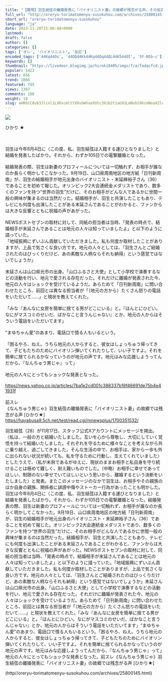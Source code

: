 ```yaml
---
title: "【驚愕】羽生結弦の離婚発表に「バイオリニスト妻」の故郷が残念がる声。その反応は？ "
full_url: "http://oreryu-torimatomenyu-susokuhou.com/archives/25800145.html"
short_url: "oreryu-torimatomenyu-susokuhou"
language: "ja"
date: 2023-11-20T15:00:48+0900
lastmod: 
draft: false
author: []
categories: []
tags: ['オレ', 'バイオリニスト', '反応']
encoded_tags: ['44Kq44Os', '44OQ44Kk44Kq44Oq44OL44K544OI', '5Y-N5b-c']
keywords: []
thumbnail: "https://livedoor.blogimg.jp/hiroki0405/imgs/f/a/fadacfcd.jpg"
popular: 1422
latest: 656
trend: 1066
featured: 785
views: 1307
comments: 108
weight: 18
slug: aHR0cC8vb3Jlcnl1LXRvcmltYXRvbWVueXUtc3Vzb2t1aG91LmNvbS9hcmNoaXZlcy8yNTgwMDE0NS5odG1s
---
```


![](https://livedoor.blogimg.jp/hiroki0405/imgs/f/a/fadacfcd.jpg)

<div><p>ひかり ★ </p><br> <br> 羽生は今年8月4日に〈この度、私、羽生結弦は入籍する運びとなりました〉と結婚を発表したばかり。それから、わずか105日での電撃離婚となった。 <br> <br> 結婚発表の際、羽生は新妻のプロフィールについては一切触れず、お相手が誰なのか長らく明かしてこなかった。9月19日、山口県周南地区の地方紙「日刊新周南」が、羽生の結婚相手が地元出身のバイオリニスト・末延麻裕子さん（36）であることを初めて報じた。オリンピック2大会連続金メダリストであり、数多くのファンを持つ“世界の羽生”だけに、そのお相手がどんな人であるかに世間一般の興味が集まるのは当然だった。結婚相手が、羽生と共演したこともあり、テレビにも何度も出演したことがある末延さんであることがわかると、ファンからは大きな反響とともに祝福の声があがった。 <br> <br> NEWSポストセブンの取材に対して、同紙の担当者は当時、「発表の時点で、結婚相手が末延さんであることは地元の人々は知っていましたよ」と以下のように語っていた。 <br> 「地域振興にずいぶん貢献していただきました。私も何度か取材したことがありますが、上品で気さくな良い方です。地元の人々としては、『羽生さんとご結婚されたのはびっくりだけど、あの素敵な人柄ならそれも納得』という感覚ではないでしょうか」 <br> <br> 末延さんは山口県光市の出身。「山口ふるさと大使」として小学校で演奏するなどの活動を行い、地元で愛される存在だった。それだけに離婚が発表された今、地元の人々はショックを受けているようだ。あらためて「日刊新周南」に問い合わせたところ、前回とは異なる担当者が「（地元の方から）たくさん怒りの電話をいただいて……」と現状を教えてくれた。 <br> <br> 「みな『あんなに女房を簡単に捨てる男がどこにいる』と。『ほんとにひどい。なにがマスコミのせいだ、ばかなこと言うんじゃない』とか、地元の人からはそういう電話をいただいてます」 <br> <br> “まゆちゃん愛”のあまり、電話口で憤る人もいるという。 <br> <br> 「困るやろ、ねえ。うちら地元の人からすると、彼女はしょっちゅう帰ってきて、子どもたちのためにバイオリン弾いてくれたりして、いい子ですよ。それを簡単に捨てられるかなっていうのが地元の声です。地元はみな応援しようってんだから、『なんちゅう男じゃ』って」 <br> <br> 地元の人々にとってもショックな発表となった。 <br> <br> <a target='_blank' href='https//news.yahoo.co.jp/articles/7ba1e2cd001c388337b18f46691de75b4e41931f'>https//news.yahoo.co.jp/articles/7ba1e2cd001c388337b18f46691de75b4e41931f</a> <br> <br> 前スレ <br> 《なんちゅう男じゃ》羽生結弦の離婚発表に「バイオリニスト妻」の故郷では残念がる声 [ひかり★] <br> <a target='_blank' href='https//hayabusa9.5ch.net/test/read.cgi/mnewsplus/1700351532/'>https//hayabusa9.5ch.net/test/read.cgi/mnewsplus/1700351532/</a> <p>羽生結弦（28）が11月17日、スタッフ公式Xアカウントにメッセージを掲出。〈私は、一般の方と結婚いたしました。互いを心から尊敬し、大切にしていく覚悟を持って結婚いたしました。それぞれを守るために様々なことを考えながら共に乗り越え、過ごしてきました。そんな生活の中で、お相手は、家から一歩も外に出られない状況が続いても、私を守るために行動し、支えてくれていました〉としたうえで、〈私が未熟であるがゆえに、現状のままお相手と私自身を守り続けることは極めて難しく、耐え難いものでした。（中略）お相手に幸せであってほしい、制限のない幸せでいてほしいという思いから、離婚するという決断をいたしました〉と発表。またこのメッセージのなかで羽生は、お相手やその親族のほか自身の親族、関係者に誹謗中傷やストーカー行為があったことも明かした。羽生は今年8月4日に〈この度、私、羽生結弦は入籍する運びとなりました〉と結婚を発表したばかり。それから、わずか105日での電撃離婚となった。結婚発表の際、羽生は新妻のプロフィールについては一切触れず、お相手が誰なのか長らく明かしてこなかった。9月19日、山口県周南地区の地方紙「日刊新周南」が、羽生の結婚相手が地元出身のバイオリニスト・末延麻裕子さん（36）であることを初めて報じた。オリンピック2大会連続金メダリストであり、数多くのファンを持つ“世界の羽生”だけに、そのお相手がどんな人であるかに世間一般の興味が集まるのは当然だった。結婚相手が、羽生と共演したこともあり、テレビにも何度も出演したことがある末延さんであることがわかると、ファンからは大きな反響とともに祝福の声があがった。NEWSポストセブンの取材に対して、同紙の担当者は当時、「発表の時点で、結婚相手が末延さんであることは地元の人々は知っていましたよ」と以下のように語っていた。「地域振興にずいぶん貢献していただきました。私も何度か取材したことがありますが、上品で気さくな良い方です。地元の人々としては、『羽生さんとご結婚されたのはびっくりだけど、あの素敵な人柄ならそれも納得』という感覚ではないでしょうか」末延さんは山口県光市の出身。「山口ふるさと大使」として小学校で演奏するなどの活動を行い、地元で愛される存在だった。それだけに離婚が発表された今、地元の人々はショックを受けているようだ。あらためて「日刊新周南」に問い合わせたところ、前回とは異なる担当者が「（地元の方から）たくさん怒りの電話をいただいて……」と現状を教えてくれた。「みな『あんなに女房を簡単に捨てる男がどこにいる』と。『ほんとにひどい。なにがマスコミのせいだ、ばかなこと言うんじゃない』とか、地元の人からはそういう電話をいただいてます」“まゆちゃん愛”のあまり、電話口で憤る人もいるという。「困るやろ、ねえ。うちら地元の人からすると、彼女はしょっちゅう帰ってきて、子どもたちのためにバイオリン弾いてくれたりして、いい子ですよ。それを簡単に捨てられるかなっていうのが地元の声です。地元はみな応援しようってんだから、『なんちゅう男じゃ』って」地元の人々にとってもショックな発表となった。前スレ《なんちゅう男じゃ》羽生結弦の離婚発表に「バイオリニスト妻」の故郷では残念がる声 [ひかり★]</p></div>

(http//oreryu-torimatomenyu-susokuhou.com/archives/25800145.html)
